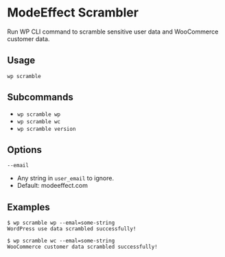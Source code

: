 # ModeEffect Scrambler 
Run WP CLI command to scramble sensitive user data and WooCommerce customer data.

## Usage

`wp scramble`

## Subcommands

- `wp scramble wp`
- `wp scramble wc`
- `wp scramble version`

## Options

`--email`
- Any string in `user_email` to ignore. 
- Default: modeeffect.com

## Examples

```
$ wp scramble wp --emal=some-string
WordPress use data scrambled successfully!

$ wp scramble wc --emal=some-string
WooCommerce customer data scrambled successfully!
